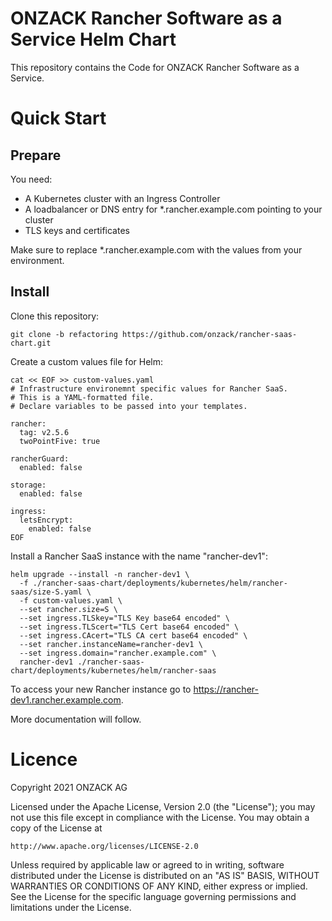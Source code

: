 # ONZACK Rancher Software as a Service Helm Chart
This repository contains the Code for ONZACK Rancher Software as a Service.    

# Quick Start

## Prepare
You need:
- A Kubernetes cluster with an Ingress Controller
- A loadbalancer or DNS entry for *.rancher.example.com pointing to your cluster
- TLS keys and certificates

Make sure to replace *.rancher.example.com with the values from your environment.

## Install
Clone this repository:
```
git clone -b refactoring https://github.com/onzack/rancher-saas-chart.git
```
Create a custom values file for Helm:
```
cat << EOF >> custom-values.yaml
# Infrastructure environemnt specific values for Rancher SaaS.
# This is a YAML-formatted file.
# Declare variables to be passed into your templates.
 
rancher:
  tag: v2.5.6
  twoPointFive: true
 
rancherGuard:
  enabled: false
  
storage:
  enabled: false
 
ingress:
  letsEncrypt:
    enabled: false
EOF
```
Install a Rancher SaaS instance with the name "rancher-dev1":
```
helm upgrade --install -n rancher-dev1 \
  -f ./rancher-saas-chart/deployments/kubernetes/helm/rancher-saas/size-S.yaml \
  -f custom-values.yaml \
  --set rancher.size=S \
  --set ingress.TLSkey="TLS Key base64 encoded" \
  --set ingress.TLScert="TLS Cert base64 encoded" \
  --set ingress.CAcert="TLS CA cert base64 encoded" \
  --set rancher.instanceName=rancher-dev1 \
  --set ingress.domain="rancher.example.com" \
  rancher-dev1 ./rancher-saas-chart/deployments/kubernetes/helm/rancher-saas
```
To access your new Rancher instance go to https://rancher-dev1.rancher.example.com.   

More documentation will follow.

# Licence
Copyright 2021 ONZACK AG

Licensed under the Apache License, Version 2.0 (the "License");
you may not use this file except in compliance with the License.
You may obtain a copy of the License at

    http://www.apache.org/licenses/LICENSE-2.0

Unless required by applicable law or agreed to in writing, software
distributed under the License is distributed on an "AS IS" BASIS,
WITHOUT WARRANTIES OR CONDITIONS OF ANY KIND, either express or implied.
See the License for the specific language governing permissions and
limitations under the License.
